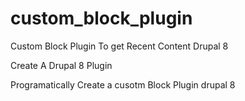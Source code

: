 # custom_block_plugin
Custom Block Plugin To get Recent Content Drupal 8

Create A Drupal 8 Plugin

Programatically Create a cusotm Block Plugin drupal 8

